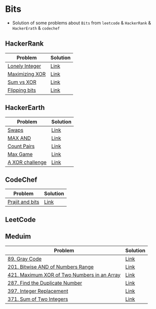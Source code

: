 # Bits
- Solution of some problems about  `Bits` from `leetcode` & `HackerRank` & `HackerErath` & `codechef`

<p>

## HackerRank
|Problem|Solution|
|-------|--------|
|[Lonely Integer](https://www.hackerrank.com/challenges/lonely-integer/problem)|[Link](/Bits/Solutions/HackerRank/lonely_integer.cpp)|
|[Maximizing XOR](https://www.hackerrank.com/challenges/maximizing-xor/problem)|[Link](/Bits/Solutions/HackerRank/Maximizing_XOR.cpp)|
|[Sum vs XOR](https://www.hackerrank.com/challenges/sum-vs-xor/problem)|[Link](/Bits/Solutions/HackerRank/sum_vs_xor.cpp)|
|[Flipping bits](https://www.hackerrank.com/challenges/flipping-bits/problem)|[Link](/Bits/Solutions/HackerRank/flipping_bits.cpp)|

</p>

<p>

## HackerEarth
|Problem|Solution|
|-------|--------|
|[Swaps](https://www.hackerearth.com/practice/basic-programming/bit-manipulation/basics-of-bit-manipulation/practice-problems/algorithm/swaps-2-5ba5a3ee/)|[Link](/Bits/Solutions/HackerEarth/swaps.cpp)|
|[MAX AND](https://www.hackerearth.com/practice/basic-programming/bit-manipulation/basics-of-bit-manipulation/practice-problems/algorithm/max-and-f1fbe59d/)|[Link](/Bits/Solutions/HackerEarth/max_and.cpp)|
|[Count Pairs](https://www.hackerearth.com/practice/basic-programming/bit-manipulation/basics-of-bit-manipulation/practice-problems/algorithm/count-pairs-13-c27240a8/)|[Link](/Bits/Solutions/HackerEarth/count_pairs.cpp)|
|[Max Game](https://www.hackerearth.com/practice/basic-programming/bit-manipulation/basics-of-bit-manipulation/practice-problems/algorithm/max-game-2a0793c2/)|[Link](/Bits/Solutions/HackerEarth/max_game.cpp)|
|[A XOR challenge](https://www.hackerearth.com/practice/basic-programming/bit-manipulation/basics-of-bit-manipulation/practice-problems/algorithm/xor-challenge-2420f189/)|[Link](/Bits/Solutions/HackerEarth/A_Xor_Challenge.cpp)|

</p>


<p>

## CodeChef
|Problem|Solution|
|-------|--------|
|[Prajit and bits](https://www.codechef.com/problems/ADDI)|[Link](/Bits/Solutions/CodeChef/prajit_and_bits.cpp)|

</p>


<p>

## LeetCode
## Meduim
|Problem|Solution|
|-------|--------|
|[89. Gray Code](https://leetcode.com/problems/gray-code/description/)|[Link](/Bits/Solutions/LeetCode/gray_code.cpp)|
|[201. Bitwise AND of Numbers Range](https://leetcode.com/problems/bitwise-and-of-numbers-range/description/)|[Link](/Bits/Solutions/LeetCode/bitwise_and_of_number_range.cpp)|
|[421. Maximum XOR of Two Numbers in an Array](https://leetcode.com/problems/maximum-xor-of-two-numbers-in-an-array/description/)|[Link](/Bits/Solutions/LeetCode/maximum_xor_of_two_numbers_in_an_array.cpp)|
|[287. Find the Duplicate Number](https://leetcode.com/problems/find-the-duplicate-number/description/)|[Link](/Bits/Solutions/LeetCode/find_the_duplicate_number.cpp)|
|[397. Integer Replacement](https://leetcode.com/problems/integer-replacement/)|[Link](/Bits/Solutions/LeetCode/integer_replacement.cpp)|
|[371. Sum of Two Integers](https://leetcode.com/problems/sum-of-two-integers/)|[Link](/Bits/Solutions/LeetCode/sum_of_two_integers.cpp)|
</p> 